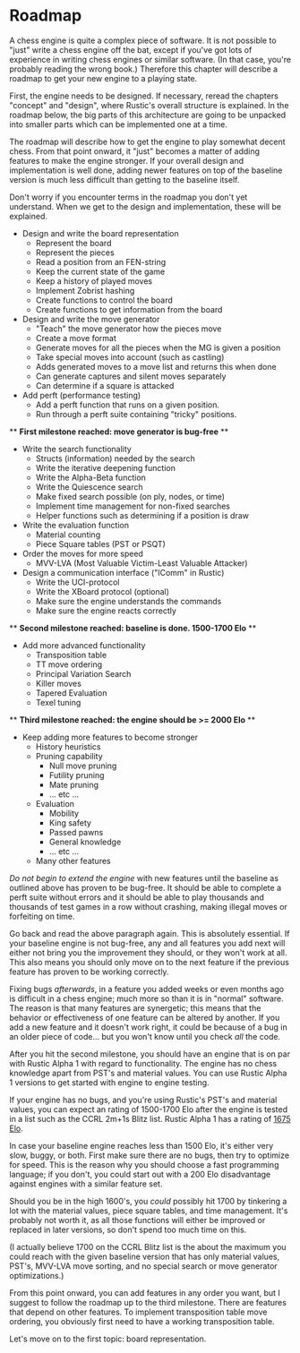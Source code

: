 # Roadmap

A chess engine is quite a complex piece of software. It is not possible to
"just" write a chess engine off the bat, except if you've got lots of
experience in writing chess engines or similar software. (In that case,
you're probably reading the wrong book.) Therefore this chapter will
describe a roadmap to get your new engine to a playing state.

First, the engine needs to be designed. If necessary, reread the chapters
"concept" and "design", where Rustic's overall structure is explained. In
the roadmap below, the big parts of this architecture are going to be
unpacked into smaller parts which can be implemented one at a time.

The roadmap will describe how to get the engine to play somewhat decent
chess. From that point onward, it "just" becomes a matter of adding
features to make the engine stronger. If your overall design and
implementation is well done, adding newer features on top of the baseline
version is much less difficult than getting to the baseline itself.

Don't worry if you encounter terms in the roadmap you don't yet understand.
When we get to the design and implementation, these will be explained.

- Design and write the board representation
    - Represent the board
    - Represent the pieces
    - Read a position from an FEN-string
    - Keep the current state of the game
    - Keep a history of played moves
    - Implement Zobrist hashing
    - Create functions to control the board
    - Create functions to get information from the board
- Design and write the move generator
    - "Teach" the move generator how the pieces move
    - Create a move format
    - Generate moves for all the pieces when the MG is given a position
    - Take special moves into account (such as castling)
    - Adds generated moves to a move list and returns this when done
    - Can generate captures and silent moves separately
    - Can determine if a square is attacked
- Add perft (performance testing)
    - Add a perft function that runs on a given position.
    - Run through a perft suite containing "tricky" positions.

** **First milestone reached: move generator is bug-free** **

- Write the search functionality
    - Structs (information) needed by the search
    - Write the iterative deepening function
    - Write the Alpha-Beta function
    - Write the Quiescence search
    - Make fixed search possible (on ply, nodes, or time)
    - Implement time management for non-fixed searches
    - Helper functions such as determining if a position is draw
- Write the evaluation function
    - Material counting
    - Piece Square tables (PST or PSQT)
- Order the moves for more speed
    - MVV-LVA (Most Valuable Victim-Least Valuable Attacker)
- Design a communication interface ("IComm" in Rustic)
    - Write the UCI-protocol
    - Write the XBoard protocol (optional)
    - Make sure the engine understands the commands
    - Make sure the engine reacts correctly

** **Second milestone reached: baseline is done. 1500-1700 Elo** **

- Add more advanced functionality
    - Transposition table
    - TT move ordering
    - Principal Variation Search
    - Killer moves
    - Tapered Evaluation
    - Texel tuning

** **Third milestone reached: the engine should be >= 2000 Elo** **

- Keep adding more features to become stronger
    - History heuristics
    - Pruning capability
        - Null move pruning
        - Futility pruning
        - Mate pruning
        - ... etc ...
    - Evaluation
        - Mobility
        - King safety
        - Passed pawns
        - General knowledge
        - ... etc ...
    - Many other features

_Do not begin to extend the engine_ with new features until the baseline as
outlined above has proven to be bug-free. It should be able to complete a
perft suite without errors and it should be able to play thousands and
thousands of test games in a row without crashing, making illegal moves or
forfeiting on time.

Go back and read the above paragraph again. This is absolutely essential.
If your baseline engine is not bug-free, any and all features you add next
will either not bring you the improvement they should, or they won't work
at all. This also means you should only move on to the next feature if the
previous feature has proven to be working correctly.

Fixing bugs _afterwards_, in a feature you added weeks or even months ago
is difficult in a chess engine; much more so than it is in "normal"
software. The reason is that many features are synergetic; this means that
the behavior or effectiveness of one feature can be altered by another. If
you add a new feature and it doesn't work right, it could be because of a
bug in an older piece of code... but you won't know until you check _all_
the code.

After you hit the second milestone, you should have an engine that is on
par with Rustic Alpha 1 with regard to functionality. The engine has no
chess knowledge apart from PST's and material values. You can use Rustic
Alpha 1 versions to get started with engine to engine testing.

If your engine has no bugs, and you're using Rustic's PST's and material
values, you can expect an rating of 1500-1700 Elo after the engine is
tested in a list such as the CCRL 2m+1s Blitz list. Rustic Alpha 1 has a
rating of [1675
Elo](https://ccrl.chessdom.com/ccrl/404/cgi/engine_details.cgi?match_length=30&each_game=1&print=Details&each_game=1&eng=Rustic%20Alpha%201%2064-bit#Rustic_Alpha_1_64-bit).

In case your baseline engine reaches less than 1500 Elo, it's either very
slow, buggy, or both. First make sure there are no bugs, then try to
optimize for speed. This is the reason why you should choose a fast
programming language; if you don't, you could start out with a 200 Elo
disadvantage against engines with a similar feature set.

Should you be in the high 1600's, you _could_ possibly hit 1700 by
tinkering a lot with the material values, piece square tables, and time
management. It's probably not worth it, as all those functions will either
be improved or replaced in later versions, so don't spend too much time on
this.

(I actually believe 1700 on the CCRL Blitz list is the about the maximum
you could reach with the given baseline version that has only material
values, PST's, MVV-LVA move sorting, and no special search or move
generator optimizations.)

From this point onward, you can add features in any order you want, but I
suggest to follow the roadmap up to the third milestone. There are features
that depend on other features. To implement transposition table move
ordering, you obviously first need to have a working transposition table.

Let's move on to the first topic: board representation.